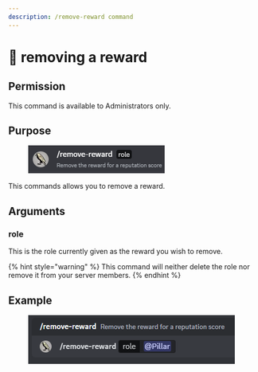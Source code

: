 ```yaml
---
description: /remove-reward command
---
```


# 🛬 removing a reward

## Permission

This command is available to Administrators only.

## Purpose

<figure><img src="../.gitbook/assets/image (8).png" alt=""><figcaption></figcaption></figure>

This commands allows you to remove a reward.

## Arguments

### role

This is the role currently given as the reward you wish to remove.

{% hint style="warning" %}
This command will neither delete the role nor remove it from your server members.
{% endhint %}

## Example

<figure><img src="../.gitbook/assets/image.png" alt=""><figcaption></figcaption></figure>
